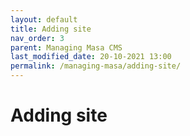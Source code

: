 ```yaml
---
layout: default
title: Adding site
nav_order: 3
parent: Managing Masa CMS
last_modified_date: 20-10-2021 13:00
permalink: /managing-masa/adding-site/
---
```


# Adding site